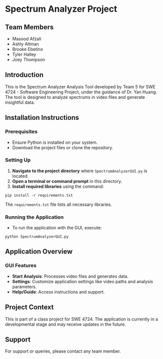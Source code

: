 # Spectrum Analyzer Project

## Team Members
- Masood Afzali
- Ashly Altman
- Brooke Ebetino
- Tyler Halley
- Joey Thompson

## Introduction
This is the Spectrum Analyzer Analysis Tool developed by Team 5 for SWE 4724 - Software Engineering Project, under the guidance of Dr. Yan Huang. The tool is designed to analyze spectrums in video files and generate insightful data.

## Installation Instructions

### Prerequisites
- Ensure Python is installed on your system.
- Download the project files or clone the repository.

### Setting Up
1. **Navigate to the project directory** where `SpectrumAnalyzerGUI.py` is located.
2. **Open a terminal or command prompt** in this directory.
3. **Install required libraries** using the command:

```pip install -r requirements.txt```


The `requirements.txt` file lists all necessary libraries.

### Running the Application
- To run the application with the GUI, execute:

```python SpectrumAnalyzerGUI.py```


## Application Overview

### GUI Features
- **Start Analysis**: Processes video files and generates data.
- **Settings**: Customize application settings like video paths and analysis parameters.
- **Help/Guide**: Access instructions and support.

## Project Context
This is part of a class project for SWE 4724. The application is currently in a developmental stage and may receive updates in the future.

## Support
For support or queries, please contact any team member.